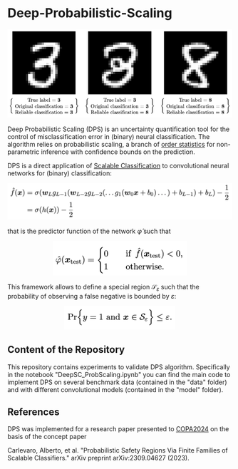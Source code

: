 # Deep-Probabilistic-Scaling

![Example Image](38intro.png)

Deep Probabilistic Scaling (DPS) is an uncertainty quantification tool for the control of misclassification error in (binary) neural classification. The algorithm relies on probabilistic scaling, a branch of [order statistics](https://en.wikipedia.org/wiki/Order_statistic) for non-parametric inference with confidence bounds on the prediction. 

DPS is a direct application of [Scalable Classification](https://paperswithcode.com/paper/probabilistic-safety-regions-via-finite) to convolutional neural networks for (binary) classification:

<div style="text-align:center;">
    <img src="binary_CNN.png" width="600">
</div>

that is the predictor function of the network $\hat \varphi$ such that

<div style="text-align:center;">
    <img src="scalable_class.png" width="300">
</div>

This framework allows to define a special region $\mathcal{S}_\varepsilon$ such that the probability of observing a false negative is bounded by $\varepsilon$:

<div style="text-align:center;">
    <img src="safety_bound.png" width="250">
</div>

## Content of the Repository

This repository contains experiments to validate DPS algorithm. Specifically in the notebook "DeepSC_ProbScaling.ipynb" you can find the main code to implement DPS on several benchmark data (contained in the "data" folder) and with different convolutional models (contained in the "model" folder).

## References

DPS was implemented for a research paper presented to [COPA2024](https://www.copa-conference.com/) on the basis of the concept paper 

Carlevaro, Alberto, et al. "Probabilistic Safety Regions Via Finite Families of Scalable Classifiers." arXiv preprint arXiv:2309.04627 (2023).
